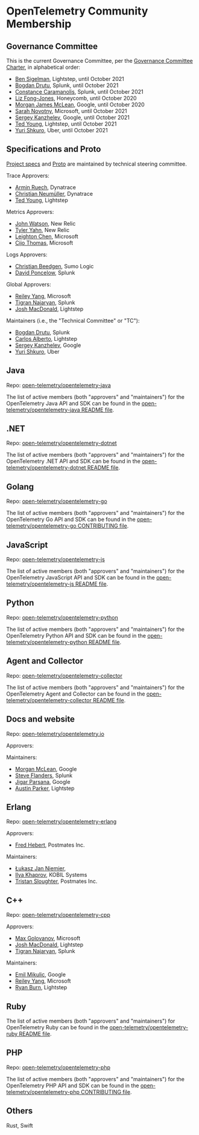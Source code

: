 # OpenTelemetry Community Membership

## Governance Committee

This is the current Governance Committee, per the [Governance Committee
Charter](https://github.com/open-telemetry/community/blob/master/governance-charter.md),
in alphabetical order:

- [Ben Sigelman](https://github.com/bhs), Lightstep, until October 2021
- [Bogdan Drutu](https://github.com/BogdanDrutu), Splunk, until October 2021
- [Constance Caramanolis](https://github.com/ccaraman), Splunk, until October 2021
- [Liz Fong-Jones](https://github.com/lizthegrey), Honeycomb, until October 2020
- [Morgan James McLean](https://github.com/mtwo), Google, until October 2020
- [Sarah Novotny](https://github.com/SarahNovotny), Microsoft, until October 2021
- [Sergey Kanzhelev](https://github.com/SergeyKanzhelev), Google, until October 2021
- [Ted Young](https://github.com/tedsuo), Lightstep, until October 2021
- [Yuri Shkuro](https://github.com/yurishkuro), Uber, until October 2021

## Specifications and Proto

[Project specs](https://github.com/open-telemetry/opentelemetry-specification)
and [Proto](https://github.com/open-telemetry/opentelemetry-proto)
are maintained by technical steering committee.

Trace Approvers:
- [Armin Ruech](https://github.com/arminru), Dynatrace
- [Christian Neumüller](https://github.com/Oberon00), Dynatrace
- [Ted Young](https://github.com/tedsuo), Lightstep

Metrics Approvers:
- [John Watson](https://github.com/jkwatson), New Relic
- [Tyler Yahn](https://github.com/MrAlias), New Relic
- [Leighton Chen](https://github.com/lzchen), Microsoft
- [Cijo Thomas](https://github.com/cijothomas), Microsoft

Logs Approvers:
- [Christian Beedgen](https://github.com/kumoroku), Sumo Logic
- [David Poncelow](https://github.com/zenmoto), Splunk

Global Approvers:

- [Reiley Yang](https://github.com/reyang), Microsoft
- [Tigran Najaryan](https://github.com/tigrannajaryan), Splunk
- [Josh MacDonald](https://github.com/jmacd), Lightstep

Maintainers (i.e., the "Technical Committee" or "TC"):

- [Bogdan Drutu](https://github.com/BogdanDrutu), Splunk
- [Carlos Alberto](https://github.com/carlosalberto), Lightstep
- [Sergey Kanzhelev](https://github.com/SergeyKanzhelev), Google
- [Yuri Shkuro](https://github.com/yurishkuro), Uber

## Java

Repo: [open-telemetry/opentelemetry-java](https://github.com/open-telemetry/opentelemetry-java)

The list of active members (both "approvers" and "maintainers") for the OpenTelemetry Java API and SDK can be found in the [open-telemetry/opentelemetry-java README file](https://github.com/open-telemetry/opentelemetry-java#owners).

## .NET

Repo: [open-telemetry/opentelemetry-dotnet](https://github.com/open-telemetry/opentelemetry-dotnet)

The list of active members (both "approvers" and "maintainers") for the OpenTelemetry .NET API and SDK can be found in the [open-telemetry/opentelemetry-dotnet README file](https://github.com/open-telemetry/opentelemetry-dotnet).

## Golang

Repo: [open-telemetry/opentelemetry-go](https://github.com/open-telemetry/opentelemetry-go)

The list of active members (both "approvers" and "maintainers") for the OpenTelemetry Go API and SDK can be found in the [open-telemetry/opentelemetry-go CONTRIBUTING file](https://github.com/open-telemetry/opentelemetry-go/blob/master/CONTRIBUTING.md#approvers-and-maintainers).

## JavaScript

Repo: [open-telemetry/opentelemetry-js](https://github.com/open-telemetry/opentelemetry-js)

The list of active members (both "approvers" and "maintainers") for the OpenTelemetry JavaScript API and SDK can be found in the [open-telemetry/opentelemetry-js README file](https://github.com/open-telemetry/opentelemetry-js#contributing).

## Python

Repo: [open-telemetry/opentelemetry-python](https://github.com/open-telemetry/opentelemetry-python)

The list of active members (both "approvers" and "maintainers") for the OpenTelemetry Python API and SDK can be found in the [open-telemetry/opentelemetry-python README file](https://github.com/open-telemetry/opentelemetry-python#contributing).

## Agent and Collector

Repo: [open-telemetry/opentelemetry-collector](https://github.com/open-telemetry/opentelemetry-collector)

The list of active members (both "approvers" and "maintainers") for the OpenTelemetry Agent and Collector can be found in the [open-telemetry/opentelemetry-collector README file](https://github.com/open-telemetry/opentelemetry-collector#owners).

## Docs and website

Repo: [open-telemetry/opentelemetry.io](https://github.com/open-telemetry/opentelemetry.io/)

Approvers:

Maintainers:

- [Morgan McLean](https://github.com/mtwo), Google
- [Steve Flanders](https://github.com/flands), Splunk
- [Jigar Parsana](https://github.com/jparsana), Google
- [Austin Parker](https://github.com/austinlparker), Lightstep

## Erlang

Repo: [open-telemetry/opentelemetry-erlang](https://github.com/open-telemetry/opentelemetry-erlang)

Approvers:
- [Fred Hebert](https://github.com/ferd), Postmates Inc.

Maintainers:
- [Łukasz Jan Niemier](https://github.com/hauleth),
- [Ilya Khaprov](https://github.com/deadtrickster), KOBIL Systems
- [Tristan Sloughter](https://github.com/tsloughter), Postmates Inc.

## C++

Repo: [open-telemetry/opentelemetry-cpp](https://github.com/open-telemetry/opentelemetry-cpp)

Approvers:
- [Max Golovanov](https://github.com/maxgolov), Microsoft
- [Josh MacDonald](https://github.com/jmacd), Lightstep
- [Tigran Najaryan](https://github.com/tigrannajaryan), Splunk

Maintainers:
- [Emil Mikulic](https://github.com/g-easy), Google
- [Reiley Yang](https://github.com/reyang), Microsoft
- [Ryan Burn](https://github.com/rnburn), Lightstep

## Ruby

The list of active members (both "approvers" and "maintainers") for OpenTelemetry Ruby can be found in the [open-telemetry/opentelemetry-ruby README file](https://github.com/open-telemetry/opentelemetry-ruby#contributing).

## PHP

Repo: [open-telemetry/opentelemetry-php](https://github.com/open-telemetry/opentelemetry-php)

The list of active members (both "approvers" and "maintainers") for the OpenTelemetry PHP API and SDK can be found in the [open-telemetry/opentelemetry-php CONTRIBUTING file](https://github.com/open-telemetry/opentelemetry-php/blob/master/CONTRIBUTING.md).

## Others

Rust, Swift

